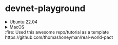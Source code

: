 # devnet-playground

<details>
  <summary> Ubuntu 22.04 </summary>


  - [Docker install](#docker-install)
  - [Install Nix](#install-nix)
  - [Devnet deployment](#devnet-deployment)

<a id="Docker install"></a>
## [Docker](https://docs.docker.com/engine/install/ubuntu/) install
1. Uninstall old versions (skip if docker never installed)
```console
sudo apt-get remove docker docker-engine docker.io containerd runc
```
1a.  if fails try this:
```console
sudo apt-get purge docker-ce docker-ce-cli containerd.io docker-compose-plugin
```
```console
sudo rm -rf /var/lib/docker
sudo rm -rf /var/lib/containerd
```
2. Install using repository
```console
sudo apt-get update
sudo apt-get install \
    ca-certificates \
    curl \
    gnupg \
    lsb-release
```

1. Add Docker’s official GPG key:
```console 
sudo mkdir -p /etc/apt/keyrings
curl -fsSL https://download.docker.com/linux/ubuntu/gpg | sudo gpg --dearmor -o /etc/apt/keyrings/docker.gpg
```
1. Use the following command to set up the repository:
```console
echo \
  "deb [arch=$(dpkg --print-architecture) signed-by=/etc/apt/keyrings/docker.gpg] https://download.docker.com/linux/ubuntu \
  $(lsb_release -cs) stable" | sudo tee /etc/apt/sources.list.d/docker.list > /dev/null
```
1. Update the `apt` package index:
```console
sudo apt-get update
```
1. Install Docker Engine, containerd, and Docker Compose.
```console
sudo apt-get install docker-ce docker-ce-cli containerd.io docker-compose-plugin
```
1. Confirm docker compose install
```console
docker compose version
```

<a id="nix-install"></a>
## Install [Nix](https://nixos.org/download.html)

1. Multi-user installation:
```console
sh <(curl -L https://nixos.org/nix/install) --daemon
```

<a id="devnet-deploy"></a>
## Devnet deployment
1. Clone repo
```console
git clone https://github.com/tellor-io/Tellorflex-kadena.git
cd Tellorflex-kadena/devnet-playground
find scripts -type f -exec chmod +x {} +
```
2. Enter to nix environment
```console
nix-shell
```
3. Deployments
```
# start devnet
devnet-start

# deploy iflex and igovernance
deploy-interfaces

# deploy governance contract
deploy-governance

# deploy tellorflex contract
deploy-tellorflex

# initialize both tellorflex and governance
init-module

# reset devnet and start over
devnet-clean && devnet-start
```
</details>

<details>
  <summary> MacOS </summary>
</details>
:fire: Used this awesome repo/tutorial as a template
https://github.com/thomashoneyman/real-world-pact
